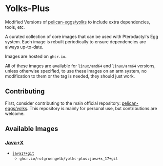 # Yolks-Plus

Modified Versions of [pelican-eggs/yolks](https://github.com/pelican-eggs/yolks) to include extra dependencies, tools, etc.

A curated collection of core images that can be used with Pterodactyl's Egg system. Each image is rebuilt
periodically to ensure dependencies are always up-to-date.

Images are hosted on `ghcr.io`.

All of these images are available for `linux/amd64` and `linux/arm64` versions, unless otherwise specified, to use
these images on an arm system, no modification to them or the tag is needed, they should just work.

## Contributing

First, consider contributing to the main official repository: [pelican-eggs/yolks](https://github.com/pelican-eggs/yolks). 
This repository is mainly for personal use, but contributions are welcome. 

## Available Images

### [Java+X](/java+x)

* [`java17+git`](/java/17+git)
  * `ghcr.io/rotgruengelb/yolks-plus:java+x_17+git`
